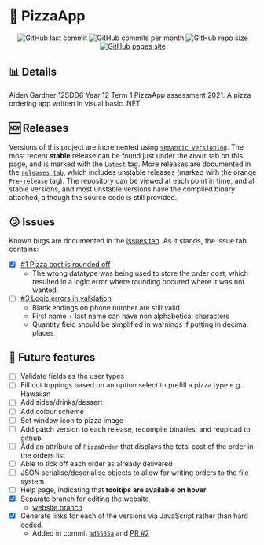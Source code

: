 # :pizza: PizzaApp
<div id="badges" align="center">
    <img src="https://img.shields.io/github/last-commit/aiden2480/PizzaApp?color=8e0000&logoColor=23272A&style=flat-square" alt="GitHub last commit" />
    <img src="https://img.shields.io/github/commit-activity/m/aiden2480/PizzaApp?color=dc6c2c&logoColor=23272A&style=flat-square" alt="GitHub commits per month" />
    <img src="https://img.shields.io/github/repo-size/aiden2480/PizzaApp?color=fc7c04&logoColor=23272A&style=flat-square" alt="GitHub repo size" />
    <a href="https://aiden2480.github.io/PizzaApp/" target="_blank">
        <img src="https://img.shields.io/badge/website-click%20here-7289DA?color=ffa004&logoColor=23272A&style=flat-square" alt="GitHub pages site" />
    </a>
</div>

## :bar_chart: Details
Aiden Gardner 12SDD6 Year 12 Term 1 PizzaApp assessment 2021.
A pizza ordering app written in visual basic .NET

## :new: Releases
Versions of this project are incremented using [`semantic versioning`](https://semver.org/). The most recent **stable** release can be found just under the `About` tab on this page, and is marked with the `Latest` tag. More releases are documented in the [`releases tab`](https://github.com/aiden2480/PizzaApp/releases), which includes unstable releases (marked with the orange `Pre-release` tag).
The repository can be viewed at each point in time, and all stable versions, and most unstable versions have the compiled binary attached, although the source code is still provided.

## :confused: Issues
Known bugs are documented in the [issues tab](https://github.com/aiden2480/PizzaApp/issues?q=is%3Aissue). As it stands, the issue tab contains:
- [x] [#1 Pizza cost is rounded off](https://github.com/aiden2480/PizzaApp/issues/1)
    - The wrong datatype was being used to store the order cost, which resulted in a logic error where rounding occured where it was not wanted.
- [ ] [#3 Logic errors in validation](https://github.com/aiden2480/PizzaApp/issues/3)
    - Blank endings on phone number are still valid
    - First name + last name can have non alphabetical characters
    - Quantity field should be simplified in warnings if putting in decimal places

## :memo: Future features
- [ ] Validate fields as the user types
- [ ] Fill out toppings based on an option select to prefill a pizza type e.g. Hawaiian
- [ ] Add sides/drinks/dessert
- [ ] Add colour scheme
- [ ] Set window icon to pizza image
- [ ] Add patch version to each release, recompile binaries, and reupload to github.
- [ ] Add an attribute of `PizzaOrder` that displays the total cost of the order in the orders list
- [ ] Able to tick off each order as already delivered
- [ ] JSON serialise/deserialise objects to allow for writing orders to the file system
- [ ] Help page, indicating that **tooltips are available on hover**
- [x] Separate branch for editing the website
    - [website branch](https://github.com/aiden2480/PizzaApp/tree/website)
- [x] Generate links for each of the versions via JavaScript rather than hard coded.
    - Added in commit [`ad5555a`](https://github.com/aiden2480/PizzaApp/commit/ad5555a170e713ca57fd310bf9275f141469b41a) and [PR #2](https://github.com/aiden2480/PizzaApp/pull/2)
